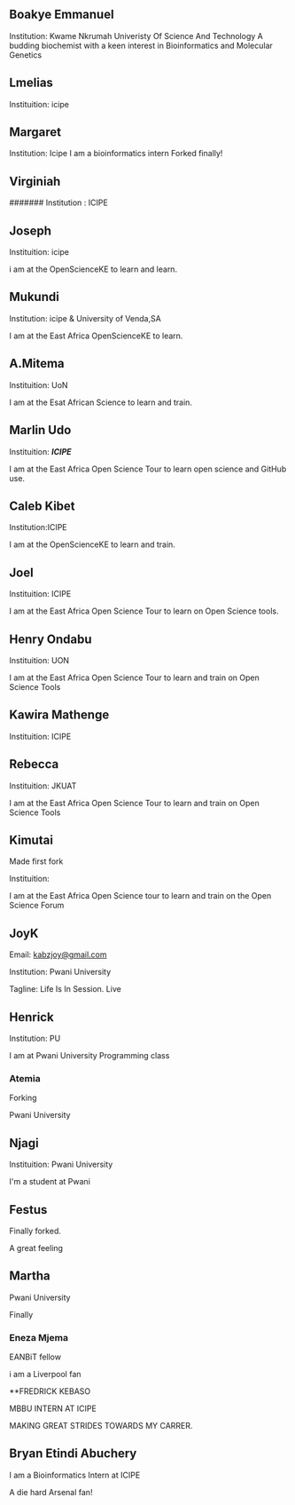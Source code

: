 ## Boakye Emmanuel
Institution: Kwame Nkrumah Univeristy Of Science And Technology
A budding biochemist with a keen interest in Bioinformatics and Molecular Genetics

## Lmelias

Instituition: icipe

## Margaret
Institution: Icipe
I am a bioinformatics intern
Forked finally!



## Virginiah 
#######  Institution : ICIPE


## Joseph

Instituition: icipe

i am at the OpenScienceKE to learn and learn.


## Mukundi

Institution: icipe & University of Venda,SA

I am at the East Africa OpenScienceKE to learn.


## A.Mitema

Instituition: UoN

I am at the Esat African Science to learn and train.


## Marlin Udo

Instituition: __*ICIPE*__

I am at the East Africa Open Science Tour to learn open science and GitHub use.


## Caleb Kibet

Institution:ICIPE

I am at the OpenScienceKE to learn and train.


## Joel

Instituition: ICIPE

I am at the East Africa Open Science Tour to learn on Open Science tools.


## Henry Ondabu

Instituition: UON

I am at the East Africa Open Science Tour to learn and train on Open Science Tools


## Kawira Mathenge

Instituition: ICIPE


## Rebecca

Instituition: JKUAT

I am at the East Africa Open Science Tour to learn and train on Open Science Tools


## Kimutai

Made first fork

Instituition:

I am at the East Africa Open Science tour to learn and train on the Open Science Forum


## JoyK

Email: kabzjoy@gmail.com

Institution: Pwani University

Tagline: Life Is In Session. Live


## Henrick 
Institution: PU

I am at Pwani University Programming class

### Atemia

Forking 

Pwani University 

## Njagi

Instituition: Pwani University

I'm a student at Pwani

## Festus

Finally forked.

A great feeling

## Martha 

Pwani University

Finally


### Eneza Mjema

EANBiT fellow

i am a Liverpool fan

**FREDRICK KEBASO 

MBBU INTERN AT ICIPE 

MAKING GREAT STRIDES TOWARDS MY CARRER.


## Bryan Etindi Abuchery

I am a Bioinformatics Intern at ICIPE

A die hard Arsenal fan!


